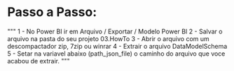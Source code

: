 # Passo a Passo:
"""
    1 - No Power BI ir em Arquivo / Exportar / Modelo Power BI
    2 - Salvar o arquivo na pasta do seu projeto 03.HowTo
    3 - Abrir o arquivo com um descompactador zip, 7zip ou winrar
    4 - Extrair o arquivo DataModelSchema
    5 - Setar na variavel abaixo (path_json_file) o caminho do arquivo que voce
    acabou de extrair.
"""
